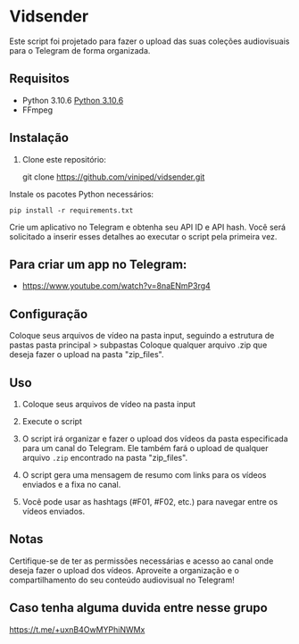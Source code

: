 # Vidsender

Este script foi projetado para fazer o upload das suas coleções audiovisuais para o Telegram de forma organizada.

## Requisitos

- Python 3.10.6 [Python 3.10.6](https://www.python.org/downloads/release/python-3106/)
- FFmpeg

## Instalação

1. Clone este repositório:


   	git clone https://github.com/viniped/vidsender.git


Instale os pacotes Python necessários:


	pip install -r requirements.txt

Crie um aplicativo no Telegram e obtenha seu API ID e API hash. Você será solicitado a inserir esses detalhes ao executar o script pela primeira vez.

## Para criar um app no Telegram: 

 - https://www.youtube.com/watch?v=8naENmP3rg4

## Configuração

Coloque seus arquivos de vídeo na pasta input, seguindo a estrutura de pastas pasta principal > subpastas
Coloque qualquer arquivo .zip que deseja fazer o upload na pasta "zip_files".


## Uso

1. Coloque seus arquivos de vídeo na pasta input


2. Execute o script

3. O script irá organizar e fazer o upload dos vídeos da pasta especificada para um canal do Telegram. Ele também fará o upload de qualquer arquivo `.zip` encontrado na pasta "zip_files".

4. O script gera uma mensagem de resumo com links para os vídeos enviados e a fixa no canal.

5. Você pode usar as hashtags (#F01, #F02, etc.) para navegar entre os vídeos enviados.

## Notas

Certifique-se de ter as permissões necessárias e acesso ao canal onde deseja fazer o upload dos vídeos.
Aproveite a organização e o compartilhamento do seu conteúdo audiovisual no Telegram!

## Caso tenha alguma duvida entre nesse grupo

https://t.me/+uxnB4OwMYPhiNWMx

